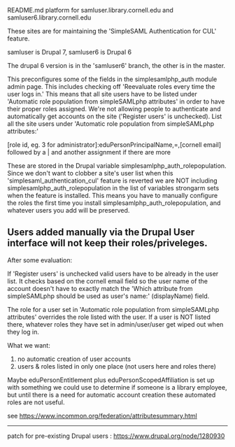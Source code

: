 README.md
platform for samluser.library.cornell.edu and samluser6.library.cornell.edu

These sites are for maintaining the 'SimpleSAML Authentication for CUL' feature.

samluser is Drupal 7, samluser6 is Drupal 6

The drupal 6 version is in the 'samluser6' branch, the other is in the master.

This preconfigures some of the fields in the simplesamlphp_auth module admin page.
This includes checking off 'Reevaluate roles every time the user logs in.' This means that all site users have to be listed under 'Automatic role population from simpleSAMLphp attributes' in order to have their proper roles assigned. We're not allowing people to authenticate and automatically get accounts on the site ('Register users' is unchecked).
List all the site users under 'Automatic role population from simpleSAMLphp attributes:'

[role id, eg. 3 for administrator]:eduPersonPrincipalName,=,[cornell email]
followed by a | and another assignment if there are more

These are stored in the Drupal variable simplesamlphp_auth_rolepopulation. Since we don't want to clobber a site's user list when this 'simplesaml_authentication_cul' feature is reverted we are NOT including simplesamlphp_auth_rolepopulation in the list of variables strongarm sets when the feature is installed. This means you have to manually configure the roles the first time you install simplesamlphp_auth_rolepopulation, and whatever users you add will be preserved.

Users added manually via the Drupal User interface will not keep their roles/priveleges.
----------

After some evaluation:

If 'Register users' is unchecked valid users have to be already in the user list. It checks based on the cornell email field so the user name of the account doesn't have to exactly match the 'Which attribute from simpleSAMLphp should be used as user's name:' (displayName) field.

The role for a user set in 'Automatic role population from simpleSAMLphp attributes' overrides the role listed with the user. If a user is NOT listed there, whatever roles they have set in admin/user/user get wiped out when they log in.

What we want:
1. no automatic creation of user accounts
2. users & roles listed in only one place (not users here and roles there)

Maybe eduPersonEntitlement plus eduPersonScopedAffiliation is set up with something we could use to determine if someone is a library employee, but until there is a need for automatic account creation these automated roles are not useful.

see https://www.incommon.org/federation/attributesummary.html

----------
patch for pre-existing Drupal users : https://www.drupal.org/node/1280930

